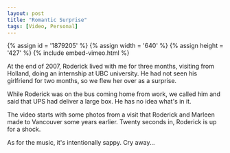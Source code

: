 ```yaml
---
layout: post
title: "Romantic Surprise"
tags: [Video, Personal]
---
```


{% assign id = '1879205' %}
{% assign width = '640' %}
{% assign height = '427' %}
{% include embed-vimeo.html %}

At the end of 2007, Roderick lived with me for three months, visiting from Holland, doing an internship at UBC university. He had not seen his girlfriend for two months, so we flew her over as a surprise.

While Roderick was on the bus coming home from work, we called him and said that UPS had deliver a large box. He has no idea what's in it.

The video starts with some photos from a visit that Roderick and Marleen made to Vancouver some years earlier. Twenty seconds in, Roderick is up for a shock.

As for the music, it's intentionally sappy. Cry away...
